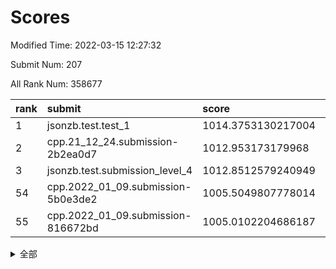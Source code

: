 # Scores

Modified Time: 2022-03-15 12:27:32

Submit Num: 207

All Rank Num: 358677

| rank |               submit               |       score        |       sigma        | pk_num |
| :--- | :--------------------------------- | :----------------- | :----------------- | :----- |
| 1    | jsonzb.test.test_1                 | 1014.3753130217004 | 0.818045102996377  | 6930   |
| 2    | cpp.21_12_24.submission-2b2ea0d7   | 1012.953173179968  | 0.798674673936815  | 6935   |
| 3    | jsonzb.test.submission_level_4     | 1012.8512579240949 | 0.786445347808454  | 6935   |
| 54   | cpp.2022_01_09.submission-5b0e3de2 | 1005.5049807778014 | 0.7143191921316846 | 6932   |
| 55   | cpp.2022_01_09.submission-816672bd | 1005.0102204686187 | 0.7158430402220062 | 6928   |


<details>
<summary>全部</summary>

| rank |                 submit                 |       score        |       sigma        | pk_num |
| :--- | :------------------------------------- | :----------------- | :----------------- | :----- |
| 1    | jsonzb.test.test_1                     | 1014.3753130217004 | 0.818045102996377  | 6930   |
| 2    | cpp.21_12_24.submission-2b2ea0d7       | 1012.953173179968  | 0.798674673936815  | 6935   |
| 3    | jsonzb.test.submission_level_4         | 1012.8512579240949 | 0.786445347808454  | 6935   |
| 4    | gobigger.level_3.submission_level_3_31 | 1011.9513452045293 | 0.7515080919876158 | 6930   |
| 5    | gobigger.level_3.submission_level_3_35 | 1011.2088336729598 | 0.774697191286477  | 6933   |
| 6    | gobigger.level_3.submission_level_3_49 | 1011.1704739471558 | 0.7633922216727769 | 6929   |
| 7    | gobigger.level_3.submission_level_3_43 | 1011.1529461580834 | 0.7705138065826918 | 6922   |
| 8    | gobigger.level_3.submission_level_3_17 | 1011.0801171370351 | 0.773164901756307  | 6929   |
| 9    | gobigger.level_3.submission_level_3_4  | 1011.0599963781871 | 0.7744631068292486 | 6930   |
| 10   | gobigger.level_3.submission_level_3_1  | 1011.0573294580287 | 0.7550213655667058 | 6930   |
| 11   | gobigger.level_3.submission_level_3_45 | 1010.9516171356311 | 0.7856411451123462 | 6932   |
| 12   | gobigger.level_3.submission_level_3_20 | 1010.9113074552259 | 0.7628790370367085 | 6933   |
| 13   | gobigger.level_3.submission_level_3_16 | 1010.7711154191683 | 0.7550453042058697 | 6930   |
| 14   | gobigger.level_3.submission_level_3_12 | 1010.6861922623787 | 0.7623809419545381 | 6934   |
| 15   | gobigger.level_3.submission_level_3_38 | 1010.6850887792474 | 0.775708390889876  | 6932   |
| 16   | gobigger.level_3.submission_level_3_18 | 1010.6689102146358 | 0.7798072103905036 | 6933   |
| 17   | gobigger.level_3.submission_level_3_10 | 1010.6637541135516 | 0.7471248735578918 | 6929   |
| 18   | gobigger.level_3.submission_level_3_22 | 1010.5425737287437 | 0.7631668949926153 | 6931   |
| 19   | gobigger.level_3.submission_level_3_6  | 1010.5274536484272 | 0.773921187067058  | 6932   |
| 20   | gobigger.level_3.submission_level_3_33 | 1010.5099647607296 | 0.7515373824658929 | 6927   |
| 21   | gobigger.level_3.submission_level_3_13 | 1010.4999235762576 | 0.7452736931077575 | 6930   |
| 22   | gobigger.level_3.submission_level_3_24 | 1010.4791174488752 | 0.768424967882732  | 6933   |
| 23   | gobigger.level_3.submission_level_3_39 | 1010.4376245256868 | 0.76728947310481   | 6935   |
| 24   | gobigger.level_3.submission_level_3_11 | 1010.4262765305864 | 0.7461723068590665 | 6932   |
| 25   | gobigger.level_3.submission_level_3_47 | 1010.3615800678854 | 0.7554563984626941 | 6935   |
| 26   | gobigger.level_3.submission_level_3_8  | 1010.2988829594152 | 0.7671751946158601 | 6940   |
| 27   | gobigger.level_3.submission_level_3_36 | 1010.2583906692394 | 0.7609196634947419 | 6930   |
| 28   | gobigger.level_3.submission_level_3_15 | 1010.2581467323326 | 0.7560780773864451 | 6931   |
| 29   | gobigger.level_3.submission_level_3_5  | 1010.164856528267  | 0.7690445894338955 | 6931   |
| 30   | gobigger.level_3.submission_level_3_40 | 1010.1348981402826 | 0.7679599549646917 | 6931   |
| 31   | gobigger.level_3.submission_level_3_14 | 1010.0670722929706 | 0.7482586181004393 | 6930   |
| 32   | gobigger.level_3.submission_level_3_27 | 1010.0661840269122 | 0.7760325392454336 | 6934   |
| 33   | gobigger.level_3.submission_level_3_9  | 1010.065290408048  | 0.7637057918575041 | 6931   |
| 34   | gobigger.level_3.submission_level_3_2  | 1009.9375704345603 | 0.7533952120689201 | 6932   |
| 35   | gobigger.level_3.submission_level_3_29 | 1009.904250688895  | 0.7378525341283904 | 6928   |
| 36   | gobigger.level_3.submission_level_3_37 | 1009.8818923312494 | 0.7556997083848812 | 6931   |
| 37   | gobigger.level_3.submission_level_3_48 | 1009.7990272512991 | 0.7664646883739837 | 6936   |
| 38   | gobigger.level_3.submission_level_3_26 | 1009.7055251748507 | 0.7592865288738118 | 6932   |
| 39   | gobigger.level_3.submission_level_3_46 | 1009.6998772116247 | 0.7745047482264485 | 6931   |
| 40   | gobigger.level_3.submission_level_3_23 | 1009.5905433939821 | 0.7492541728791916 | 6931   |
| 41   | gobigger.level_3.submission_level_3_3  | 1009.5189376776633 | 0.7495259281606917 | 6929   |
| 42   | gobigger.level_3.submission_level_3_42 | 1009.450976946025  | 0.7608416300390373 | 6931   |
| 43   | gobigger.level_3.submission_level_3_30 | 1009.4088709112192 | 0.7533378640608139 | 6932   |
| 44   | gobigger.level_3.submission_level_3_28 | 1009.3219303601312 | 0.7646467562876352 | 6930   |
| 45   | gobigger.level_3.submission_level_3_25 | 1009.2798177130713 | 0.7415693413252583 | 6934   |
| 46   | gobigger.level_3.submission_level_3_44 | 1009.2779151698016 | 0.768321405492077  | 6925   |
| 47   | gobigger.level_3.submission_level_3_41 | 1009.2498974386777 | 0.7367237197634324 | 6930   |
| 48   | gobigger.level_3.submission_level_3_19 | 1008.7835722815881 | 0.7404074163869812 | 6932   |
| 49   | gobigger.level_3.submission_level_3_7  | 1008.7622763523549 | 0.732623206321882  | 6927   |
| 50   | gobigger.level_3.submission_level_3_21 | 1008.6873095243539 | 0.7580444153058076 | 6933   |
| 51   | gobigger.level_3.submission_level_3_32 | 1008.5643114962638 | 0.757237829569312  | 6930   |
| 52   | gobigger.level_3.submission_level_3_34 | 1008.4996870980597 | 0.7704324849319931 | 6928   |
| 53   | gobigger.level_3.submission_level_3_0  | 1007.8583578994333 | 0.7338618912054848 | 6932   |
| 54   | cpp.2022_01_09.submission-5b0e3de2     | 1005.5049807778014 | 0.7143191921316846 | 6932   |
| 55   | cpp.2022_01_09.submission-816672bd     | 1005.0102204686187 | 0.7158430402220062 | 6928   |
| 56   | gobigger.level_1.submission_level_1_7  | 1004.4445500076662 | 0.7211540162270886 | 6932   |
| 57   | gobigger.level_1.submission_level_1_27 | 1004.2220283145881 | 0.7223204136946287 | 6927   |
| 58   | gobigger.level_1.submission_level_1_4  | 1004.1750517282801 | 0.7083244857029034 | 6931   |
| 59   | gobigger.level_1.submission_level_1_35 | 1004.1276365364507 | 0.728189184494932  | 6931   |
| 60   | gobigger.level_1.submission_level_1_19 | 1004.0213205816945 | 0.7246121475199566 | 6927   |
| 61   | gobigger.level_1.submission_level_1_17 | 1003.9529871651325 | 0.7273268344536701 | 6934   |
| 62   | gobigger.level_1.submission_level_1_1  | 1003.914664490309  | 0.7159089932467694 | 6930   |
| 63   | gobigger.level_1.submission_level_1_32 | 1003.9133701603245 | 0.7196388776347616 | 6929   |
| 64   | gobigger.level_1.submission_level_1_47 | 1003.7619084151036 | 0.7134833721958003 | 6934   |
| 65   | gobigger.level_1.submission_level_1_37 | 1003.7416218490517 | 0.7227268653339324 | 6932   |
| 66   | gobigger.level_1.submission_level_1_14 | 1003.6527320008794 | 0.7187388100173079 | 6933   |
| 67   | gobigger.level_1.submission_level_1_26 | 1003.6430927273761 | 0.7009252422911759 | 6928   |
| 68   | gobigger.level_1.submission_level_1_34 | 1003.618179652492  | 0.720986594816835  | 6931   |
| 69   | gobigger.level_1.submission_level_1_11 | 1003.6107441620179 | 0.7083800949931617 | 6931   |
| 70   | gobigger.level_1.submission_level_1_43 | 1003.590854108358  | 0.7158221873720305 | 6933   |
| 71   | gobigger.level_1.submission_level_1_21 | 1003.5665074005168 | 0.7151009366056513 | 6929   |
| 72   | gobigger.level_1.submission_level_1_15 | 1003.5574953584884 | 0.7127235055580305 | 6930   |
| 73   | gobigger.level_1.submission_level_1_5  | 1003.5435824744435 | 0.7100157771334281 | 6928   |
| 74   | gobigger.level_1.submission_level_1_13 | 1003.5188062917364 | 0.7149942556421907 | 6934   |
| 75   | gobigger.level_1.submission_level_1_2  | 1003.4445150361987 | 0.7178695150341814 | 6937   |
| 76   | gobigger.level_1.submission_level_1_42 | 1003.416333018123  | 0.7168303055270557 | 6924   |
| 77   | gobigger.level_1.submission_level_1_9  | 1003.395179874518  | 0.712682376544803  | 6936   |
| 78   | gobigger.level_1.submission_level_1_24 | 1003.3285862466031 | 0.7157616699264733 | 6925   |
| 79   | gobigger.level_1.submission_level_1_16 | 1003.2875113104036 | 0.7080191978191729 | 6933   |
| 80   | gobigger.level_1.submission_level_1_40 | 1003.2047690371945 | 0.7071484041824369 | 6930   |
| 81   | gobigger.level_1.submission_level_1_20 | 1003.2020606711646 | 0.7076991281054545 | 6928   |
| 82   | gobigger.level_1.submission_level_1_45 | 1003.1992193385106 | 0.7117758796919541 | 6933   |
| 83   | gobigger.level_1.submission_level_1_41 | 1003.1949676873878 | 0.7259145414307375 | 6927   |
| 84   | gobigger.level_1.submission_level_1_39 | 1003.1885356427179 | 0.7232399995620941 | 6931   |
| 85   | gobigger.level_1.submission_level_1_18 | 1003.1696282385609 | 0.7181496448658586 | 6940   |
| 86   | gobigger.level_1.submission_level_1_48 | 1003.0807866083404 | 0.7087168484685813 | 6930   |
| 87   | gobigger.level_1.submission_level_1_29 | 1002.8896050583427 | 0.7149912609698557 | 6930   |
| 88   | gobigger.level_1.submission_level_1_49 | 1002.845898238141  | 0.7122008260700979 | 6931   |
| 89   | gobigger.level_1.submission_level_1_31 | 1002.7658416826432 | 0.7079160719119826 | 6932   |
| 90   | gobigger.level_1.submission_level_1_8  | 1002.7180853345415 | 0.7087610105015653 | 6929   |
| 91   | gobigger.level_1.submission_level_1_12 | 1002.6763345205214 | 0.7039467125968549 | 6925   |
| 92   | gobigger.level_1.submission_level_1_10 | 1002.6681986006432 | 0.7162614990615429 | 6937   |
| 93   | gobigger.level_1.submission_level_1_46 | 1002.64490294569   | 0.7137853185268466 | 6932   |
| 94   | gobigger.level_1.submission_level_1_36 | 1002.6442658436893 | 0.7225975089419361 | 6935   |
| 95   | gobigger.level_1.submission_level_1_22 | 1002.5919105568693 | 0.7121202136306165 | 6930   |
| 96   | gobigger.level_1.submission_level_1_44 | 1002.5486526885705 | 0.71056417591204   | 6931   |
| 97   | gobigger.level_1.submission_level_1_28 | 1002.4685141997804 | 0.7052602316565904 | 6932   |
| 98   | gobigger.level_1.submission_level_1_23 | 1002.4583775045479 | 0.7057661143073989 | 6930   |
| 99   | gobigger.level_1.submission_level_1_25 | 1002.3917171273363 | 0.713808876162328  | 6929   |
| 100  | gobigger.level_1.submission_level_1_33 | 1002.3579900823773 | 0.7078395743761368 | 6937   |
| 101  | gobigger.level_1.submission_level_1_6  | 1002.2884643311104 | 0.7133493537912955 | 6938   |
| 102  | gobigger.level_1.submission_level_1_30 | 1002.2524402083772 | 0.715547268794878  | 6933   |
| 103  | gobigger.level_1.submission_level_1_0  | 1002.2357527877291 | 0.7114983679406549 | 6936   |
| 104  | gobigger.level_1.submission_level_1_38 | 1002.2302291447703 | 0.7118296656099168 | 6929   |
| 105  | gobigger.level_1.submission_level_1_3  | 1002.0351164539667 | 0.7095617718340271 | 6932   |
| 106  | gobigger.random.submission_random_19   | 997.4645355386155  | 0.71514762018371   | 6929   |
| 107  | gobigger.random.submission_random_23   | 997.356859969239   | 0.698943884259205  | 6925   |
| 108  | gobigger.random.submission_random_48   | 997.2393121277496  | 0.7121480136783244 | 6933   |
| 109  | gobigger.random.submission_random_39   | 997.1454376577743  | 0.7044980155686461 | 6925   |
| 110  | gobigger.random.submission_random_25   | 996.9114817735132  | 0.7112269611115076 | 6927   |
| 111  | gobigger.random.submission_random_4    | 996.8540311399903  | 0.6979185116950573 | 6928   |
| 112  | gobigger.random.submission_random_13   | 996.8344564978785  | 0.7018242708029693 | 6933   |
| 113  | gobigger.random.submission_random_9    | 996.8327313555399  | 0.7133773670922644 | 6928   |
| 114  | gobigger.random.submission_random_22   | 996.8203749687618  | 0.702772176254599  | 6928   |
| 115  | gobigger.random.submission_random_36   | 996.6339354734603  | 0.7112187482272433 | 6933   |
| 116  | gobigger.random.submission_random_20   | 996.5936699187616  | 0.7062269075684943 | 6931   |
| 117  | gobigger.random.submission_random_33   | 996.5814973509015  | 0.7011515838797493 | 6930   |
| 118  | gobigger.random.submission_random_29   | 996.5666710553722  | 0.7015698752399738 | 6933   |
| 119  | gobigger.random.submission_random_15   | 996.2175456226523  | 0.7234527874848535 | 6932   |
| 120  | gobigger.random.submission_random_17   | 996.216984249328   | 0.7021775281965789 | 6929   |
| 121  | gobigger.random.submission_random_45   | 996.1678616103712  | 0.7169143667273714 | 6932   |
| 122  | gobigger.random.submission_random_42   | 996.1635297816862  | 0.7154689202305575 | 6934   |
| 123  | gobigger.random.submission_random_21   | 996.1538384645364  | 0.713918397250687  | 6927   |
| 124  | gobigger.random.submission_random_30   | 996.0685176450467  | 0.7301986667247505 | 6933   |
| 125  | gobigger.random.submission_random_0    | 995.9438632054511  | 0.7029985009771904 | 6932   |
| 126  | gobigger.random.submission_random_47   | 995.9314159614364  | 0.7119655327697467 | 6933   |
| 127  | gobigger.random.submission_random_27   | 995.9216914538338  | 0.7058874269771676 | 6935   |
| 128  | gobigger.random.submission_random_7    | 995.9205706426749  | 0.7280478525085169 | 6936   |
| 129  | gobigger.random.submission_random_16   | 995.8821796097668  | 0.7192414229602441 | 6927   |
| 130  | gobigger.random.submission_random_10   | 995.8536949747607  | 0.71963753352822   | 6928   |
| 131  | gobigger.random.submission_random_3    | 995.8135143079679  | 0.6916230410144893 | 6934   |
| 132  | gobigger.random.submission_random_6    | 995.8134004683919  | 0.7019398478039204 | 6931   |
| 133  | gobigger.random.submission_random_43   | 995.706090687372   | 0.7172127651514186 | 6935   |
| 134  | gobigger.random.submission_random_18   | 995.7009916495746  | 0.7204294239084531 | 6935   |
| 135  | gobigger.random.submission_random_34   | 995.6679586760553  | 0.7144424579985392 | 6931   |
| 136  | gobigger.random.submission_random_41   | 995.6578123617162  | 0.7036877105955252 | 6928   |
| 137  | gobigger.random.submission_random_37   | 995.6385988651359  | 0.7009825742985917 | 6929   |
| 138  | gobigger.random.submission_random_31   | 995.6087966996635  | 0.708295686817934  | 6927   |
| 139  | gobigger.random.submission_random_49   | 995.5878850951593  | 0.7027772743329135 | 6927   |
| 140  | gobigger.random.submission_random_5    | 995.5624285749808  | 0.7277862255122376 | 6928   |
| 141  | gobigger.random.submission_random_12   | 995.556133105599   | 0.7216993971789922 | 6929   |
| 142  | gobigger.random.submission_random_28   | 995.5045980795476  | 0.7165035649435431 | 6928   |
| 143  | gobigger.random.submission_random_26   | 995.4517551760831  | 0.7129237003502585 | 6925   |
| 144  | gobigger.random.submission_random_32   | 995.4511520689066  | 0.7357841204976963 | 6937   |
| 145  | gobigger.random.submission_random_24   | 995.4497689605862  | 0.7116389509854283 | 6933   |
| 146  | gobigger.random.submission_random_35   | 995.3420666995156  | 0.7034477692668067 | 6929   |
| 147  | gobigger.random.submission_random_8    | 995.2723409026582  | 0.7073924017146055 | 6932   |
| 148  | gobigger.random.submission_random_44   | 995.2645844672903  | 0.7289234368303567 | 6937   |
| 149  | gobigger.random.submission_random_14   | 995.1222033750772  | 0.7066141215197306 | 6932   |
| 150  | gobigger.random.submission_random_38   | 995.1096173178688  | 0.7225432545487617 | 6929   |
| 151  | gobigger.random.submission_random_11   | 995.1017591547045  | 0.7076751027825244 | 6931   |
| 152  | gobigger.random.submission_random_46   | 995.0921377479465  | 0.7143466713868979 | 6930   |
| 153  | gobigger.random.submission_random_2    | 995.0338433685079  | 0.705586252813729  | 6929   |
| 154  | gobigger.random.submission_random_40   | 994.8392069728989  | 0.7154811739197691 | 6929   |
| 155  | gobigger.random.submission_random_1    | 994.7855715738365  | 0.7128958749437996 | 6934   |
| 156  | gobigger.level_2.submission_level_2_49 | 994.5003739446794  | 0.7417596303971009 | 6933   |
| 157  | gobigger.level_2.submission_level_2_33 | 993.7556990296937  | 0.7254392717945297 | 6929   |
| 158  | gobigger.level_2.submission_level_2_41 | 993.6653128614058  | 0.7335188425337683 | 6935   |
| 159  | gobigger.level_2.submission_level_2_10 | 993.4743436208101  | 0.7302765461451208 | 6931   |
| 160  | gobigger.level_2.submission_level_2_46 | 993.2090512064656  | 0.7329264918856202 | 6925   |
| 161  | gobigger.level_2.submission_level_2_23 | 993.0721457523482  | 0.7386695376235269 | 6931   |
| 162  | gobigger.level_2.submission_level_2_44 | 993.0391098666084  | 0.7395748470235121 | 6936   |
| 163  | gobigger.level_2.submission_level_2_42 | 993.0050975488518  | 0.7639385579508868 | 6932   |
| 164  | gobigger.level_2.submission_level_2_34 | 992.9861218653184  | 0.7633839534554213 | 6938   |
| 165  | gobigger.level_2.submission_level_2_19 | 992.9840557197427  | 0.7421906568600323 | 6928   |
| 166  | gobigger.level_2.submission_level_2_47 | 992.9260432526032  | 0.7408900200168866 | 6934   |
| 167  | gobigger.level_2.submission_level_2_30 | 992.905649887247   | 0.7426524076262526 | 6933   |
| 168  | gobigger.level_2.submission_level_2_27 | 992.8083274918844  | 0.7349659758926297 | 6931   |
| 169  | gobigger.level_2.submission_level_2_28 | 992.7623513998608  | 0.7613976383197184 | 6930   |
| 170  | gobigger.level_2.submission_level_2_2  | 992.7384127557616  | 0.7370831852980202 | 6929   |
| 171  | gobigger.level_2.submission_level_2_6  | 992.6350462915896  | 0.7445131076334789 | 6924   |
| 172  | gobigger.level_2.submission_level_2_22 | 992.6265620205074  | 0.7347618566738536 | 6934   |
| 173  | gobigger.level_2.submission_level_2_36 | 992.562421813221   | 0.7377273346381412 | 6931   |
| 174  | gobigger.level_2.submission_level_2_25 | 992.3145131441395  | 0.7604496108923199 | 6929   |
| 175  | gobigger.level_2.submission_level_2_40 | 992.297832796032   | 0.746431532713955  | 6930   |
| 176  | gobigger.level_2.submission_level_2_43 | 992.1847376865151  | 0.7538007294354476 | 6932   |
| 177  | gobigger.level_2.submission_level_2_35 | 992.1203936559439  | 0.75399755088583   | 6926   |
| 178  | gobigger.level_2.submission_level_2_31 | 992.1100432946772  | 0.7408707297888597 | 6929   |
| 179  | gobigger.level_2.submission_level_2_7  | 992.0565488782469  | 0.7507741316172397 | 6932   |
| 180  | gobigger.level_2.submission_level_2_45 | 991.9789428730562  | 0.7581618067258422 | 6931   |
| 181  | gobigger.level_2.submission_level_2_39 | 991.9687675702107  | 0.7465851978925756 | 6927   |
| 182  | gobigger.level_2.submission_level_2_16 | 991.9639757691366  | 0.7535831993784595 | 6928   |
| 183  | gobigger.level_2.submission_level_2_26 | 991.9500769699845  | 0.7283562111363775 | 6930   |
| 184  | gobigger.level_2.submission_level_2_15 | 991.9135029420589  | 0.7407647369072672 | 6923   |
| 185  | gobigger.level_2.submission_level_2_20 | 991.7999307717615  | 0.7356136715377222 | 6935   |
| 186  | gobigger.level_2.submission_level_2_9  | 991.7874349098566  | 0.7531349252851387 | 6929   |
| 187  | gobigger.level_2.submission_level_2_14 | 991.7502257604799  | 0.7521261844694083 | 6936   |
| 188  | gobigger.level_2.submission_level_2_29 | 991.7170404600257  | 0.7542772690060687 | 6932   |
| 189  | gobigger.level_2.submission_level_2_11 | 991.7126727253828  | 0.7346130027861846 | 6923   |
| 190  | gobigger.level_2.submission_level_2_5  | 991.6779811416666  | 0.7599915431132425 | 6929   |
| 191  | gobigger.level_2.submission_level_2_13 | 991.6742233887579  | 0.7552860696537842 | 6929   |
| 192  | gobigger.level_2.submission_level_2_38 | 991.5136469991068  | 0.7459180967749964 | 6934   |
| 193  | gobigger.level_2.submission_level_2_1  | 991.4700283183398  | 0.7673014797038483 | 6935   |
| 194  | gobigger.level_2.submission_level_2_12 | 991.4690964825818  | 0.7535464444203184 | 6931   |
| 195  | gobigger.level_2.submission_level_2_8  | 991.4642871027315  | 0.7445998730851437 | 6929   |
| 196  | gobigger.level_2.submission_level_2_32 | 991.4398966251998  | 0.7643328946569505 | 6931   |
| 197  | gobigger.level_2.submission_level_2_17 | 991.3711018255749  | 0.753280716479504  | 6929   |
| 198  | gobigger.level_2.submission_level_2_0  | 991.3671627581641  | 0.743849701848735  | 6933   |
| 199  | gobigger.level_2.submission_level_2_48 | 991.3124563377553  | 0.7410656330999648 | 6931   |
| 200  | gobigger.level_2.submission_level_2_4  | 991.121425147685   | 0.7350456217927087 | 6929   |
| 201  | gobigger.level_2.submission_level_2_21 | 991.0916298290106  | 0.7638474043185727 | 6931   |
| 202  | gobigger.level_2.submission_level_2_3  | 991.0720135099796  | 0.7490694402751399 | 6932   |
| 203  | gobigger.level_2.submission_level_2_24 | 990.8428587743614  | 0.7683113271779648 | 6930   |
| 204  | gobigger.level_2.submission_level_2_37 | 990.2817202571316  | 0.7817992516273923 | 6930   |
| 205  | gobigger.level_2.submission_level_2_18 | 989.8255958925242  | 0.7666045112715252 | 6935   |
| 206  | gobigger.none.submission_none_0        | 977.895882058154   | 1.3174544926115392 | 6933   |
| 207  | gobigger.none.submission_none_1        | 974.7497695353147  | 1.5594237771168467 | 6935   |

</details>